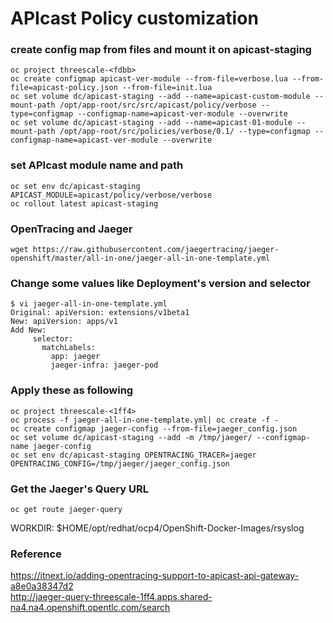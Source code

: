 # APIcast Policy customization

### create config map from files and mount it on apicast-staging
```
oc project threescale-<fdbb>
oc create configmap apicast-ver-module --from-file=verbose.lua --from-file=apicast-policy.json --from-file=init.lua
oc set volume dc/apicast-staging --add --name=apicast-custom-module --mount-path /opt/app-root/src/src/apicast/policy/verbose --type=configmap --configmap-name=apicast-ver-module --overwrite
oc set volume dc/apicast-staging --add --name=apicast-01-module --mount-path /opt/app-root/src/policies/verbose/0.1/ --type=configmap --configmap-name=apicast-ver-module --overwrite
```
### set APIcast module name and path
```
oc set env dc/apicast-staging APICAST_MODULE=apicast/policy/verbose/verbose
oc rollout latest apicast-staging
```

### OpenTracing and Jaeger
``` wget https://raw.githubusercontent.com/jaegertracing/jaeger-openshift/master/all-in-one/jaeger-all-in-one-template.yml ```

### Change some values like Deployment's version and selector
```
$ vi jaeger-all-in-one-template.yml
Original: apiVersion: extensions/v1beta1
New: apiVersion: apps/v1
Add New:
     selector:
       matchLabels:
         app: jaeger
         jaeger-infra: jaeger-pod
```



### Apply these as following
```
oc project threescale-<1ff4>
oc process -f jaeger-all-in-one-template.yml| oc create -f -
oc create configmap jaeger-config --from-file=jaeger_config.json
oc set volume dc/apicast-staging --add -m /tmp/jaeger/ --configmap-name jaeger-config
oc set env dc/apicast-staging OPENTRACING_TRACER=jaeger OPENTRACING_CONFIG=/tmp/jaeger/jaeger_config.json
```

### Get the Jaeger's Query URL
```
oc get route jaeger-query
```

WORKDIR: $HOME/opt/redhat/ocp4/OpenShift-Docker-Images/rsyslog
<br/>

### Reference

https://itnext.io/adding-opentracing-support-to-apicast-api-gateway-a8e0a38347d2 <br/>
http://jaeger-query-threescale-1ff4.apps.shared-na4.na4.openshift.opentlc.com/search
